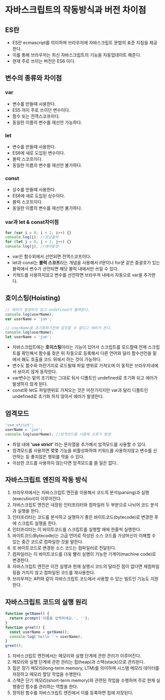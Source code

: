 # 자바스크립트의 작동방식과 버전 차이점

## ES란

- ES란 ecmascript를 의미하며 브라우저에 자바스크립트 문법의 표준 지침을 제공한다.
- 이를 통해 브라우저는 최신 자바스크립트의 기능을 자동업데이트 해준다.
- 현재 주로 쓰이는 버전은 ES6 이다.

## 변수의 종류와 차이점

### var

- 변수를 만들때 사용한다.
- ES5 까지 주로 쓰이던 변수이다.
- 함수 또는 전역스코프이다.
- 동일한 이름의 변수를 재선언 가능하다.

### let

- 변수를 만들때 사용한다.
- ES6에 새로 도입된 변수이다.
- 블럭 스코프이다.
- 동일한 이름의 변수를 재선언 불가하다.

### const

- 상수를 만들때 사용한다.
- ES6에 새로 도입된 상수이다.
- 블럭 스코프이다.
- 동일한 이름의 변수를 재선언 불가하다.

### var과 let & const차이점

```javascript
for (var i = 0; i < 2; i++) {}
console.log(i); //정상출력
for (let j = 0; j < 2; j++) {}
console.log(j); //에러발생
```

- var은 함수외에서 선언되면 전역스코프이다.
- let과 const는 **블럭 스코프**라는 개념을 사용해서 if문이나 for문 같은 중괄호가 있는 블럭에서 변수가 선언되면 해당 블럭 내에서만 쓰일 수 있다.
- 키워드를 사용하지않고 변수를 선언하면 브라우저 내에서 자동으로 var을 추가한다.

## 호이스팅(Hoisting)

```javascript
// 에러가 발생하지 않고 undefined가 출력된다.
console.log(userName);
var userName = 'jun';

// userName을 초기화하기전에 참조할 수 없다고 에러가 뜬다.
console.log(userName);
let userName = 'jun';
```

- 자바스크립트에는 **호이스팅**이라는 기능이 있어서 스크립트를 로드할때 전체 스크립트를 확인해서 함수를 찾은 뒤 자동으로 등록해서 다른 언어와 달리 함수선언을 밑에서 해도 호출을 코드 위에서 하는 것이 가능하다.
- 변수도 함수와 마찬가지로 로드될때 파일 맨위로 가져오며 이 동작은 브라우저내에서 보이지 않게 동작한다.
- var변수는 밑의 초기화는 그대로 둬서 디폴트인 undefined로 초기화 되고 에러가 발생하지 않게 된다.
- const와 let도 파일맨위로 가져오는 것은 마찬가지지만 var과 달리 디폴트인 undefined로 초기화 하지 않아서 에러가 발생한다.

## 엄격모드

```javascript
'use strict';
userName = 'jun';
console.log(userName); //엄격모드를 사용해 오류가 발생
```

- 파일 내에 **'use strict'** 라는 문자열을 추가해서 엄격모드를 사용할 수 있다.
- 엄격모드를 사용하면 몇몇 기능을 비활성화하여 키워드를 사용하지않고 변수를 선언하는 등 좋지않은 행위를 막을 수 있다.
- 이상한 코드를 사용하지 않는다면 엄격모드를 쓸 일은 없다..

## 자바스크립트 엔진의 작동 방식

1. 브라우저에서는 자바스크립트 엔진을 이용해서 코드의 분석(parsing)과 실행(execution)이 이루어진다.
2. 자바스크립트 엔진은 내장된 인터프리터와 컴파일러 두 부분으로 나뉘어 코드 분석과 실행을 한다.
3. 인터프리터는 코드를 분석하고 실행하기 좋은 바이트코드(bytecode)로 변경한 후에 스크립트 실행을 한다.
4. 인터프리터는 이 바이트코드를 스크립트를 실행할 때에 한줄씩 실행한다.
5. 바이트코드(Bytecode)는 고급 언어로 작성된 소스 코드를 가상머신이 이해할 수 있는 중간 코드로 컴파일한 것을 말한다.
6. 또 바이트코드로 변경된 소스 코드는 컴파일러로 전달된다.
7. 컴파일러는 이 바이트코드를 더욱 빨리 실행이 가능한 기계어(machine code)로 변경한다.
8. 자바스크립트 엔진은 이전 실행과 현재 실행시 코드의 달라진 점이 없다면 재컴파일링을 거치지 않고 컴파일된 코드를 재사용한다.
9. 브라우저는 API와 같이 자바스크립트 코드에서 사용할 수 있는 빌트인 기능도 지원한다.

## 자바스크립트 코드의 실행 원리

```javascript
function getName() {
  return prompt('이름을 입력하세요.', '');
}
function greet() {
  const userName = getName();
  console.log('hello ' + userName);
}
greet();
```

1. 자바스크립트 엔진에서는 메모리와 실행 단계에 관한 관리가 이루어진다.
2. 메모리와 실행 단계에 관한 관리는 힙(heap)과 스택(stack)으로 관리된다.
3. 힙은 장기 메모리(long-term memory, LTM)를 의미하며 시스템 메모리 데이터를 저장하고 메모리 할당 작업을 수행한다.
4. 스택은 단기 메모리(short-term memory)와 관련된 작업을 수행하며 주로 현재 실행중인 함수를 관리하는 역할을 한다.
5. 정의된 함수를 자바스크립트 엔진에서 이를 등록하면 힙에 저장된다.

